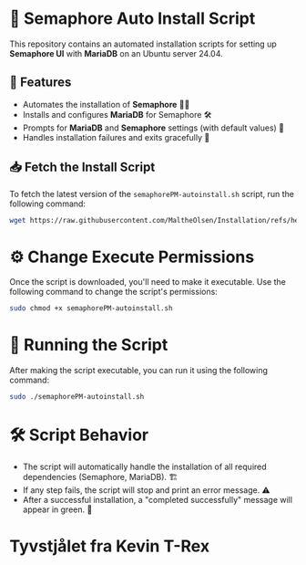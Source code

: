 # 🚀 Semaphore Auto Install Script

This repository contains an automated installation scripts for setting up **Semaphore UI** with **MariaDB** on an Ubuntu server 24.04.

## 🔧 Features

- Automates the installation of **Semaphore** 🐱‍💻
- Installs and configures **MariaDB** for Semaphore 🛠️
- Prompts for **MariaDB** and **Semaphore** settings (with default values) 📝
- Handles installation failures and exits gracefully 🚨

## 📥 Fetch the Install Script

To fetch the latest version of the `semaphorePM-autoinstall.sh` script, run the following command:

```bash
wget https://raw.githubusercontent.com/MaltheOlsen/Installation/refs/heads/main/Semaphore/semaphorePM-autoinstall.sh?token=GHSAT0AAAAAADED733VVXMSRO4EN3AEMZCO2CAAMRQ -O semaphorePM-autoinstall.sh
```

# ⚙️ Change Execute Permissions
Once the script is downloaded, you'll need to make it executable. Use the following command to change the script's permissions:

```bash
sudo chmod +x semaphorePM-autoinstall.sh
```

# 🚀 Running the Script
After making the script executable, you can run it using the following command:

```bash
sudo ./semaphorePM-autoinstall.sh
```

# 🛠️ Script Behavior
 - The script will automatically handle the installation of all required dependencies (Semaphore, MariaDB). 🏗️
 - If any step fails, the script will stop and print an error message. ⚠️
 - After a successful installation, a "completed successfully" message will appear in green. 🎉

# Tyvstjålet fra Kevin T-Rex
